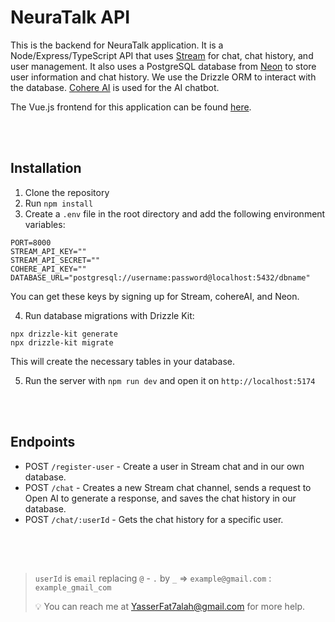 # NeuraTalk API

This is the backend for NeuraTalk application. It is a Node/Express/TypeScript API that uses [Stream](https://www.getStream.io) for chat, chat history, and user management. It also uses a PostgreSQL database from [Neon](https://www.neon.tech) to store user information and chat history. We use the Drizzle ORM to interact with the database. [Cohere AI](https://cohere.com/) is used for the AI chatbot.

The Vue.js frontend for this application can be found [here](https://github.com/YasserFat7alah/NeuraTalk/tree/main/neura-ui).

<br/><br/>

## Installation

1. Clone the repository
2. Run `npm install`
3. Create a `.env` file in the root directory and add the following environment variables:

```
PORT=8000
STREAM_API_KEY=""
STREAM_API_SECRET=""
COHERE_API_KEY=""
DATABASE_URL="postgresql://username:password@localhost:5432/dbname"
```

You can get these keys by signing up for Stream, cohereAI, and Neon.

4. Run database migrations with Drizzle Kit:

```
npx drizzle-kit generate
npx drizzle-kit migrate
```

This will create the necessary tables in your database.

5. Run the server with `npm run dev` and open it on `http://localhost:5174`

<br/><br/>
 

## Endpoints

- POST `/register-user` - Create a user in Stream chat and in our own database.
- POST `/chat` - Creates a new Stream chat channel, sends a request to Open AI to generate a response, and saves the chat history in our database.
- POST `/chat/:userId` - Gets the chat history for a specific user.
  
<br/><br/>

  ##
> `userId` is `email` replacing `@` - `.` by `_` => `example@gmail.com` : `example_gmail_com`
>
>  💡 You can reach me at [YasserFat7alah@gmail.com](mailto:yasserfat7alah@gmail.com) for more help.
